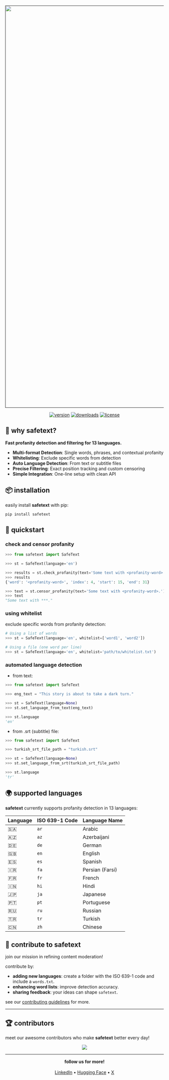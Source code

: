<div align="center">
  <p>
    <a align="center" href="" target="_blank">
      <img
        width="1280"
        src="https://github.com/viddexa/safetext/assets/44926076/9af66dde-3a93-4c5b-b802-cb31dffcb2e5"
      >
    </a>
  </p>

[![version](https://badge.fury.io/py/safetext.svg)](https://badge.fury.io/py/safetext)
[![downloads](https://pepy.tech/badge/safetext)](https://pepy.tech/project/safetext)
[![license](https://img.shields.io/pypi/l/safetext)](LICENSE)

</div>

## 🤔 why safetext?

**Fast profanity detection and filtering for 13 languages.**

- **Multi-format Detection**: Single words, phrases, and contextual profanity
- **Whitelisting**: Exclude specific words from detection
- **Auto Language Detection**: From text or subtitle files
- **Precise Filtering**: Exact position tracking and custom censoring
- **Simple Integration**: One-line setup with clean API

## 📦 installation

easily install **safetext** with pip:

```bash
pip install safetext
```

## 🎯 quickstart

### check and censor profanity

```python
>>> from safetext import SafeText

>>> st = SafeText(language='en')

>>> results = st.check_profanity(text='Some text with <profanity-word>.')
>>> results
{'word': '<profanity-word>', 'index': 4, 'start': 15, 'end': 31}

>>> text = st.censor_profanity(text='Some text with <profanity-word>.')
>>> text
"Some text with ***."
```

### using whitelist

exclude specific words from profanity detection:

```python
# Using a list of words
>>> st = SafeText(language='en', whitelist=['word1', 'word2'])

# Using a file (one word per line)
>>> st = SafeText(language='en', whitelist='path/to/whitelist.txt')
```

### automated language detection

- from text:

```python
>>> from safetext import SafeText

>>> eng_text = "This story is about to take a dark turn."

>>> st = SafeText(language=None)
>>> st.set_language_from_text(eng_text)

>>> st.language
'en'
```

- from .srt (subtitle) file:

```python
>>> from safetext import SafeText

>>> turkish_srt_file_path = "turkish.srt"

>>> st = SafeText(language=None)
>>> st.set_language_from_srt(turkish_srt_file_path)

>>> st.language
'tr'
```

## 🌍 supported languages

**safetext** currently supports profanity detection in 13 languages:

| Language | ISO 639-1 Code | Language Name |
|----------|----------------|---------------|
| 🇸🇦 | `ar` | Arabic |
| 🇦🇿 | `az` | Azerbaijani |
| 🇩🇪 | `de` | German |
| 🇬🇧 | `en` | English |
| 🇪🇸 | `es` | Spanish |
| 🇮🇷 | `fa` | Persian (Farsi) |
| 🇫🇷 | `fr` | French |
| 🇮🇳 | `hi` | Hindi |
| 🇯🇵 | `ja` | Japanese |
| 🇵🇹 | `pt` | Portuguese |
| 🇷🇺 | `ru` | Russian |
| 🇹🇷 | `tr` | Turkish |
| 🇨🇳 | `zh` | Chinese |

## 🤝 contribute to safetext

join our mission in refining content moderation!

contribute by:

- **adding new languages**: create a folder with the ISO 639-1 code and include a `words.txt`.
- **enhancing word lists**: improve detection accuracy.
- **sharing feedback**: your ideas can shape `safetext`.

see our [contributing guidelines](CONTRIBUTING.md) for more.

______________________________________________________________________

## 🏆 contributors

meet our awesome contributors who make **safetext** better every day!

<p align="center">
    <a href="https://github.com/viddexa/safetext/graphs/contributors">
      <img src="https://contrib.rocks/image?repo=viddexa/safetext" />
    </a>
</p>

______________________________________________________________________

<div align="center">
  <b>follow us for more!</b>
  <br><br>
  <a href="https://www.linkedin.com/company/viddexa/">LinkedIn</a> • 
  <a href="https://huggingface.co/viddexa">Hugging Face</a> • 
  <a href="https://x.com/viddexa">X</a>
</div>
